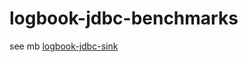 # logbook-jdbc-benchmarks

<!-- in progress --> 
see mb [logbook-jdbc-sink](https://gitlab.com/mt4321138/logbook-jdbc-sink)
